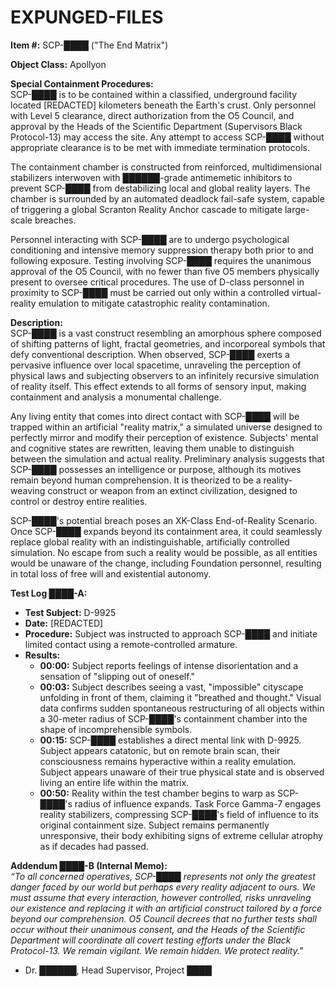 # EXPUNGED-FILES

**Item #:** SCP-████ ("The End Matrix")

**Object Class:** Apollyon

**Special Containment Procedures:**  
SCP-████ is to be contained within a classified, underground facility located [REDACTED] kilometers beneath the Earth's crust. Only personnel with Level 5 clearance, direct authorization from the O5 Council, and approval by the Heads of the Scientific Department (Supervisors Black Protocol-13) may access the site. Any attempt to access SCP-████ without appropriate clearance is to be met with immediate termination protocols.

The containment chamber is constructed from reinforced, multidimensional stabilizers interwoven with ██████-grade antimemetic inhibitors to prevent SCP-████ from destabilizing local and global reality layers. The chamber is surrounded by an automated deadlock fail-safe system, capable of triggering a global Scranton Reality Anchor cascade to mitigate large-scale breaches.

Personnel interacting with SCP-████ are to undergo psychological conditioning and intensive memory suppression therapy both prior to and following exposure. Testing involving SCP-████ requires the unanimous approval of the O5 Council, with no fewer than five O5 members physically present to oversee critical procedures. The use of D-class personnel in proximity to SCP-████ must be carried out only within a controlled virtual-reality emulation to mitigate catastrophic reality contamination.

**Description:**  
SCP-████ is a vast construct resembling an amorphous sphere composed of shifting patterns of light, fractal geometries, and incorporeal symbols that defy conventional description. When observed, SCP-████ exerts a pervasive influence over local spacetime, unraveling the perception of physical laws and subjecting observers to an infinitely recursive simulation of reality itself. This effect extends to all forms of sensory input, making containment and analysis a monumental challenge.

Any living entity that comes into direct contact with SCP-████ will be trapped within an artificial "reality matrix," a simulated universe designed to perfectly mirror and modify their perception of existence. Subjects' mental and cognitive states are rewritten, leaving them unable to distinguish between the simulation and actual reality. Preliminary analysis suggests that SCP-████ possesses an intelligence or purpose, although its motives remain beyond human comprehension. It is theorized to be a reality-weaving construct or weapon from an extinct civilization, designed to control or destroy entire realities.

SCP-████'s potential breach poses an XK-Class End-of-Reality Scenario. Once SCP-████ expands beyond its containment area, it could seamlessly replace global reality with an indistinguishable, artificially controlled simulation. No escape from such a reality would be possible, as all entities would be unaware of the change, including Foundation personnel, resulting in total loss of free will and existential autonomy.

**Test Log ████-A:**  
- **Test Subject:** D-9925  
- **Date:** [REDACTED]  
- **Procedure:** Subject was instructed to approach SCP-████ and initiate limited contact using a remote-controlled armature.  
- **Results:**  
  - **00:00:** Subject reports feelings of intense disorientation and a sensation of "slipping out of oneself."  
  - **00:03:** Subject describes seeing a vast, "impossible" cityscape unfolding in front of them, claiming it "breathed and thought." Visual data confirms sudden spontaneous restructuring of all objects within a 30-meter radius of SCP-████'s containment chamber into the shape of incomprehensible symbols.  
  - **00:15:** SCP-████ establishes a direct mental link with D-9925. Subject appears catatonic, but on remote brain scan, their consciousness remains hyperactive within a reality emulation. Subject appears unaware of their true physical state and is observed living an entire life within the matrix.  
  - **00:50:** Reality within the test chamber begins to warp as SCP-████'s radius of influence expands. Task Force Gamma-7 engages reality stabilizers, compressing SCP-████'s field of influence to its original containment size. Subject remains permanently unresponsive, their body exhibiting signs of extreme cellular atrophy as if decades had passed.  

**Addendum ████-B (Internal Memo):**  
_“To all concerned operatives, SCP-████ represents not only the greatest danger faced by our world but perhaps every reality adjacent to ours. We must assume that every interaction, however controlled, risks unraveling our existence and replacing it with an artificial construct tailored by a force beyond our comprehension. O5 Council decrees that no further tests shall occur without their unanimous consent, and the Heads of the Scientific Department will coordinate all covert testing efforts under the Black Protocol-13. We remain vigilant. We remain hidden. We protect reality."_  

- Dr. ██████, Head Supervisor, Project ████
